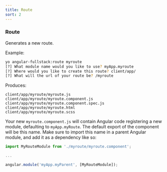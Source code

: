 ```yaml
---
title: Route
sort: 2
---
```


### Route
Generates a new route.

Example:
```bash
yo angular-fullstack:route myroute
[?] What module name would you like to use? myApp.myroute
[?] Where would you like to create this route? client/app/
[?] What will the url of your route be? /myroute
```

Produces:

    client/app/myroute/myroute.js
    client/app/myroute/myroute.component.js
    client/app/myroute/myroute.component.spec.js
    client/app/myroute/myroute.html
    client/app/myroute/myroute.scss

Your new `myroute.component.js` will contain Angular code registering a new module, defaulting to `myApp.myRoute`. The default export of the component will be this name. Make sure to import this name in a parent Angular module, and add it as a dependency like so:

```js
import MyRouteModule from './myroute/myroute.component';

...

angular.module('myApp.myParent', [MyRouteModule]);
```
